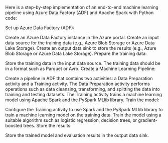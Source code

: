 Here is a step-by-step implementation of an end-to-end machine learning pipeline using Azure Data Factory (ADF) and Apache Spark with Python code:

Set up Azure Data Factory (ADF):

Create an Azure Data Factory instance in the Azure portal.
Create an input data source for the training data (e.g., Azure Blob Storage or Azure Data Lake Storage).
Create an output data sink to store the results (e.g., Azure Blob Storage or Azure Data Lake Storage).
Prepare the training data:

Store the training data in the input data source.
The training data should be in a format such as Parquet or Avro.
Create a Machine Learning Pipeline:

Create a pipeline in ADF that contains two activities: a Data Preparation activity and a Training activity.
The Data Preparation activity performs operations such as data cleansing, transforming, and splitting the data into training and testing datasets.
The Training activity trains a machine learning model using Apache Spark and the PySpark MLlib library.
Train the model:

Configure the Training activity to use Spark and the PySpark MLlib library to train a machine learning model on the training data.
Train the model using a suitable algorithm such as logistic regression, decision trees, or gradient-boosted trees.
Store the results:

Store the trained model and evaluation results in the output data sink.
